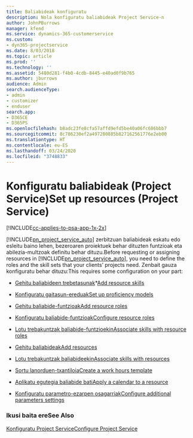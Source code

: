 ```yaml
---
title: Baliabideak konfiguratu
description: Nola konfiguratu baliabideak Project Service-n
author: JohnPBurrows
manager: kfend
ms.service: dynamics-365-customerservice
ms.custom:
- dyn365-projectservice
ms.date: 8/03/2018
ms.topic: article
ms.prod: ''
ms.technology: ''
ms.assetid: 5480d281-f4b0-4cdb-8445-e40ad0f9b765
ms.author: jburrows
audience: Admin
search.audienceType:
- admin
- customizer
- enduser
search.app:
- D365CE
- D365PS
ms.openlocfilehash: b8adc23fe8cfa57affd9efd5be40a06fc686bbb7
ms.sourcegitcommit: 8c786230ef2a497280885b827162561776e2eb00
ms.translationtype: HT
ms.contentlocale: eu-ES
ms.lasthandoff: 03/24/2020
ms.locfileid: "3748833"
---
```

# <a name="set-up-resources-project-service"></a><span data-ttu-id="3a229-103">Konfiguratu baliabideak (Project Service)</span><span class="sxs-lookup"><span data-stu-id="3a229-103">Set up resources (Project Service)</span></span>

[!INCLUDE[cc-applies-to-psa-app-1x-2x](../includes/cc-applies-to-psa-app-1x-2x.md)]

<span data-ttu-id="3a229-104">[!INCLUDE[pn_project_service_auto](../includes/pn-project-service-auto.md)] zerbitzuan baliabideak eskatu edo esleitu baino lehen, bezeroaren proiektuek behar dituzten funtzioak eta abilezia-multzoak definitu behar dituzu.</span><span class="sxs-lookup"><span data-stu-id="3a229-104">Before requesting or assigning resources in [!INCLUDE[pn_project_service_auto](../includes/pn-project-service-auto.md)], you need to define the roles and the skill sets that your clients’ projects need.</span></span> <span data-ttu-id="3a229-105">Zenbait gauza konfiguratu behar dituzu:</span><span class="sxs-lookup"><span data-stu-id="3a229-105">This requires some configuration on your part:</span></span>  
  
-   <span data-ttu-id="3a229-106">[Gehitu baliabideen trebetasunak](../project-service/add-resource-skills.md)\*</span><span class="sxs-lookup"><span data-stu-id="3a229-106">[Add resource skills](../project-service/add-resource-skills.md)</span></span>  
  
-   [<span data-ttu-id="3a229-107">Konfiguratu gaitasun-ereduak</span><span class="sxs-lookup"><span data-stu-id="3a229-107">Set up proficiency models</span></span>](../project-service/set-up-proficiency-models.md)  
  
-   [<span data-ttu-id="3a229-108">Gehitu baliabide-funtzioak</span><span class="sxs-lookup"><span data-stu-id="3a229-108">Add resource roles</span></span>](../project-service/add-resource-roles.md)  
  
-   [<span data-ttu-id="3a229-109">Konfiguratu baliabide-funtzioak</span><span class="sxs-lookup"><span data-stu-id="3a229-109">Configure resource roles</span></span>](../project-service/configure-resource-roles.md)  
  
-   [<span data-ttu-id="3a229-110">Lotu trebakuntzak baliabide-funtzioekin</span><span class="sxs-lookup"><span data-stu-id="3a229-110">Associate skills with resource roles</span></span>](../project-service/associate-skills-with-resource-roles.md)  
  
-   [<span data-ttu-id="3a229-111">Gehitu baliabideak</span><span class="sxs-lookup"><span data-stu-id="3a229-111">Add resources</span></span>](../project-service/add-resources.md)  
  
-   [<span data-ttu-id="3a229-112">Lotu trebakuntzak baliabideekin</span><span class="sxs-lookup"><span data-stu-id="3a229-112">Associate skills with resources</span></span>](../project-service/associate-skills-with-resources.md)  
  
-   [<span data-ttu-id="3a229-113">Sortu lanorduen-txantiloia</span><span class="sxs-lookup"><span data-stu-id="3a229-113">Create a work hours template</span></span>](../project-service/create-work-hours-template.md)  
  
-   [<span data-ttu-id="3a229-114">Aplikatu egutegia baliabide bati</span><span class="sxs-lookup"><span data-stu-id="3a229-114">Apply a calendar to a resource</span></span>](../project-service/apply-calendar-resource.md)  
  
-   [<span data-ttu-id="3a229-115">Konfiguratu parametro-ezarpen osagarriak</span><span class="sxs-lookup"><span data-stu-id="3a229-115">Configure additional parameters settings</span></span>](../project-service/configure-additional-parameters-settings.md)  
  
### <a name="see-also"></a><span data-ttu-id="3a229-116">Ikusi baita ere</span><span class="sxs-lookup"><span data-stu-id="3a229-116">See Also</span></span>  
 [<span data-ttu-id="3a229-117">Konfiguratu Project Service</span><span class="sxs-lookup"><span data-stu-id="3a229-117">Configure Project Service</span></span>](../project-service/configure.md)
